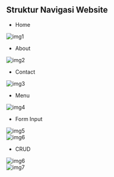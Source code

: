 ## Struktur Navigasi Website

- Home
  
![img1](assets/img/home.png) 
<br>

- About
  
![img2](assets/img/about.png)
<br>

- Contact
  
![img3](assets/img/contact.png)
<br>

- Menu
  
![img4](assets/img/datatable.png)
<br>

- Form Input
  
![img5](assets/img/form.png)
<br>
![img6](assets/img/form2.png)
<br>

- CRUD
  
![img6](assets/img/crud.png)
<br>
![img7](assets/img/crud2.png)
<br>

